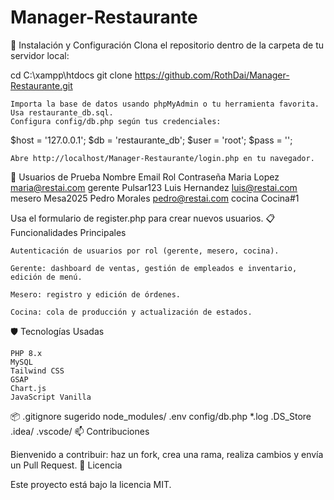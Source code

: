 # Manager-Restaurante
🚀 Instalación y Configuración
    Clona el repositorio dentro de la carpeta de tu servidor local:

cd C:\xampp\htdocs
git clone https://github.com/RothDai/Manager-Restaurante.git

    Importa la base de datos usando phpMyAdmin o tu herramienta favorita. Usa restaurante_db.sql.
    Configura config/db.php según tus credenciales:

$host = '127.0.0.1';
$db = 'restaurante_db';
$user = 'root';
$pass = '';

    Abre http://localhost/Manager-Restaurante/login.php en tu navegador.

🔑 Usuarios de Prueba
Nombre	Email	Rol	Contraseña
Maria Lopez	maria@restai.com	gerente	Pulsar123
Luis Hernandez	luis@restai.com	mesero	Mesa2025
Pedro Morales	pedro@restai.com	cocina	Cocina#1

Usa el formulario de register.php para crear nuevos usuarios.
📋 Funcionalidades Principales

    Autenticación de usuarios por rol (gerente, mesero, cocina).

    Gerente: dashboard de ventas, gestión de empleados e inventario, edición de menú.

    Mesero: registro y edición de órdenes.

    Cocina: cola de producción y actualización de estados.

🛡️ Tecnologías Usadas

    PHP 8.x
    MySQL
    Tailwind CSS
    GSAP
    Chart.js
    JavaScript Vanilla

📦 .gitignore sugerido
node_modules/
.env
config/db.php
*.log
.DS_Store
.idea/
.vscode/
📫 Contribuciones

Bienvenido a contribuir: haz un fork, crea una rama, realiza cambios y envía un Pull Request.
📄 Licencia

Este proyecto está bajo la licencia MIT.
